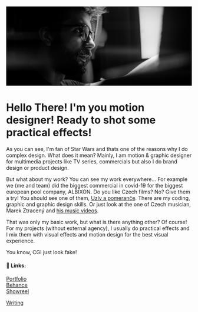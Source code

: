 ![Photography of me](/02-first-impression/static/me.jpg)
# Hello There! I'm you motion designer! Ready to shot some practical effects!

As you can see, I'm fan of Star Wars and thats one of the reasons why I do complex design. What does it mean? Mainly, I am motion & graphic designer for multimedia projects like TV series, commercials but also I do brand design or product design.

But what about my work? You can see my work everywhere... For example we (me and team) did the biggest commercial in covid-19 for the biggest european pool company, ALBIXON. Do you like Czech films? No? Give them a try! You should see one of them, [Uzly a pomeranče](https://www.imdb.com/title/tt9258012/). There are my coding, graphic and graphic design skills. Or just look at the one of Czech musician, Marek Ztracený and [his music videos](https://www.youtube.com/watch?v=pVS7qJakzSI).

That was only my basic work, but what is there anything other? Of course! For my projects (without external agency), I usually do practical effects and I mix them with visual effects and motion design for the best visual experience. 

You know, CGI just look fake! 

#### 🔗 Links:
[Portfolio](/03-content-first/Portfolio.md)\
[Behance](http://be.net/JiriKrblich)\
[Showreel](https://f.io/5K060J4q)

[Writing](/03-content-first/Writing.md)